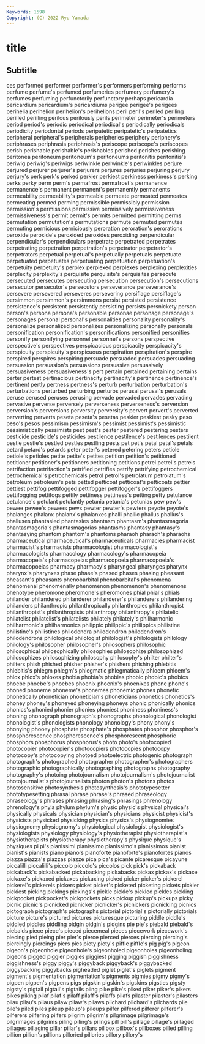 ```yaml
---
Keywords: 1598
Copyright: (C) 2022 Ryu Yamada
---
```



# title

## Subtitle
ces performed performer performer's performers performing performs perfume perfume's
perfumed perfumeries perfumery perfumery's perfumes perfuming perfunctorily perfunctory perhaps pericardia
pericardium pericardium's pericardiums perigee perigee's perigees perihelia perihelion perihelion's perihelions
peril peril's periled periling perilled perilling perilous perilously perils perimeter
perimeter's perimeters period period's periodic periodical periodical's periodically periodicals periodicity
periodontal periods peripatetic peripatetic's peripatetics peripheral peripheral's peripherals peripheries periphery
periphery's periphrases periphrasis periphrasis's periscope periscope's periscopes perish perishable perishable's
perishables perished perishes perishing peritonea peritoneum peritoneum's peritoneums peritonitis peritonitis's
periwig periwig's periwigs periwinkle periwinkle's periwinkles perjure perjured perjurer perjurer's
perjurers perjures perjuries perjuring perjury perjury's perk perk's perked perkier
perkiest perkiness perkiness's perking perks perky perm perm's permafrost permafrost's
permanence permanence's permanent permanent's permanently permanents permeability permeability's permeable permeate
permeated permeates permeating permed perming permissible permissibly permission permission's permissions
permissive permissively permissiveness permissiveness's permit permit's permits permitted permitting perms
permutation permutation's permutations permute permuted permutes permuting pernicious perniciously peroration
peroration's perorations peroxide peroxide's peroxided peroxides peroxiding perpendicular perpendicular's perpendiculars
perpetrate perpetrated perpetrates perpetrating perpetration perpetration's perpetrator perpetrator's perpetrators perpetual
perpetual's perpetually perpetuals perpetuate perpetuated perpetuates perpetuating perpetuation perpetuation's perpetuity
perpetuity's perplex perplexed perplexes perplexing perplexities perplexity perplexity's perquisite perquisite's
perquisites persecute persecuted persecutes persecuting persecution persecution's persecutions persecutor persecutor's
persecutors perseverance perseverance's persevere persevered perseveres persevering persiflage persiflage's persimmon
persimmon's persimmons persist persisted persistence persistence's persistent persistently persisting persists
persnickety person person's persona persona's personable personae personage personage's personages
personal personal's personalities personality personality's personalize personalized personalizes personalizing personally
personals personification personification's personifications personified personifies personify personifying personnel personnel's
persons perspective perspective's perspectives perspicacious perspicacity perspicacity's perspicuity perspicuity's perspicuous
perspiration perspiration's perspire perspired perspires perspiring persuade persuaded persuades persuading
persuasion persuasion's persuasions persuasive persuasively persuasiveness persuasiveness's pert pertain pertained
pertaining pertains perter pertest pertinacious pertinacity pertinacity's pertinence pertinence's pertinent
pertly pertness pertness's perturb perturbation perturbation's perturbations perturbed perturbing perturbs
perusal perusal's perusals peruse perused peruses perusing pervade pervaded pervades
pervading pervasive perverse perversely perverseness perverseness's perversion perversion's perversions perversity
perversity's pervert pervert's perverted perverting perverts peseta peseta's pesetas peskier
peskiest pesky peso peso's pesos pessimism pessimism's pessimist pessimist's pessimistic
pessimistically pessimists pest pest's pester pestered pestering pesters pesticide pesticide's
pesticides pestilence pestilence's pestilences pestilent pestle pestle's pestled pestles pestling
pests pet pet's petal petal's petals petard petard's petards peter
peter's petered petering peters petiole petiole's petioles petite petite's petites
petition petition's petitioned petitioner petitioner's petitioners petitioning petitions petrel petrel's
petrels petrifaction petrifaction's petrified petrifies petrify petrifying petrochemical petrochemical's petrochemicals
petrol petrol's petrolatum petrolatum's petroleum petroleum's pets petted petticoat petticoat's
petticoats pettier pettiest pettifog pettifogged pettifogger pettifogger's pettifoggers pettifogging pettifogs
pettily pettiness pettiness's petting petty petulance petulance's petulant petulantly petunia
petunia's petunias pew pew's pewee pewee's pewees pews pewter pewter's
pewters peyote peyote's phalanges phalanx phalanx's phalanxes phalli phallic phallus
phallus's phalluses phantasied phantasies phantasm phantasm's phantasmagoria phantasmagoria's phantasmagorias phantasms
phantasy phantasy's phantasying phantom phantom's phantoms pharaoh pharaoh's pharaohs pharmaceutical
pharmaceutical's pharmaceuticals pharmacies pharmacist pharmacist's pharmacists pharmacologist pharmacologist's pharmacologists pharmacology
pharmacology's pharmacopeia pharmacopeia's pharmacopeias pharmacopoeia pharmacopoeia's pharmacopoeias pharmacy pharmacy's pharyngeal
pharynges pharynx pharynx's pharynxes phase phase's phased phases phasing pheasant
pheasant's pheasants phenobarbital phenobarbital's phenomena phenomenal phenomenally phenomenon phenomenon's phenomenons
phenotype pheromone pheromone's pheromones phial phial's phials philander philandered philanderer
philanderer's philanderers philandering philanders philanthropic philanthropically philanthropies philanthropist philanthropist's philanthropists
philanthropy philanthropy's philatelic philatelist philatelist's philatelists philately philately's philharmonic philharmonic's
philharmonics philippic philippic's philippics philistine philistine's philistines philodendra philodendron philodendron's
philodendrons philological philologist philologist's philologists philology philology's philosopher philosopher's philosophers
philosophic philosophical philosophically philosophies philosophize philosophized philosophizes philosophizing philosophy philosophy's
philter philter's philters phish phished phisher phisher's phishers phishing phlebitis
phlebitis's phlegm phlegm's phlegmatic phlegmatically phloem phloem's phlox phlox's phloxes
phobia phobia's phobias phobic phobic's phobics phoebe phoebe's phoebes phoenix
phoenix's phoenixes phone phone's phoned phoneme phoneme's phonemes phonemic phones
phonetic phonetically phonetician phonetician's phoneticians phonetics phonetics's phoney phoney's phoneyed
phoneying phoneys phonic phonically phonics phonics's phonied phonier phonies phoniest
phoniness phoniness's phoning phonograph phonograph's phonographs phonological phonologist phonologist's phonologists
phonology phonology's phony phony's phonying phooey phosphate phosphate's phosphates phosphor
phosphor's phosphorescence phosphorescence's phosphorescent phosphoric phosphors phosphorus phosphorus's photo photo's
photocopied photocopier photocopier's photocopiers photocopies photocopy photocopy's photocopying photoed photoelectric
photogenic photograph photograph's photographed photographer photographer's photographers photographic photographically photographing
photographs photography photography's photoing photojournalism photojournalism's photojournalist photojournalist's photojournalists photon
photon's photons photos photosensitive photosynthesis photosynthesis's phototypesetter phototypesetting phrasal phrase
phrase's phrased phraseology phraseology's phrases phrasing phrasing's phrasings phrenology phrenology's
phyla phylum phylum's physic physic's physical physical's physically physicals physician
physician's physicians physicist physicist's physicists physicked physicking physics physics's physiognomies
physiognomy physiognomy's physiological physiologist physiologist's physiologists physiology physiology's physiotherapist physiotherapist's
physiotherapists physiotherapy physiotherapy's physique physique's physiques pi pi's pianissimi pianissimo
pianissimo's pianissimos pianist pianist's pianists piano piano's pianoforte pianoforte's pianofortes
pianos piazza piazza's piazzas piazze pica pica's picante picaresque picayune
piccalilli piccalilli's piccolo piccolo's piccolos pick pick's pickaback pickaback's pickabacked
pickabacking pickabacks pickax pickax's pickaxe pickaxe's pickaxed pickaxes pickaxing picked
picker picker's pickerel pickerel's pickerels pickers picket picket's picketed picketing
pickets pickier pickiest picking pickings pickings's pickle pickle's pickled pickles
pickling pickpocket pickpocket's pickpockets picks pickup pickup's pickups picky picnic
picnic's picnicked picnicker picnicker's picnickers picnicking picnics pictograph pictograph's pictographs
pictorial pictorial's pictorially pictorials picture picture's pictured pictures picturesque picturing
piddle piddle's piddled piddles piddling pidgin pidgin's pidgins pie pie's
piebald piebald's piebalds piece piece's pieced piecemeal pieces piecework piecework's
piecing pied pieing pier pier's pierce pierced pierces piercing piercing's
piercingly piercings piers pies piety piety's piffle piffle's pig pig's
pigeon pigeon's pigeonhole pigeonhole's pigeonholed pigeonholes pigeonholing pigeons pigged piggier
piggies piggiest pigging piggish piggishness piggishness's piggy piggy's piggyback piggyback's
piggybacked piggybacking piggybacks pigheaded piglet piglet's piglets pigment pigment's pigmentation
pigmentation's pigments pigmies pigmy pigmy's pigpen pigpen's pigpens pigs pigskin
pigskin's pigskins pigsties pigsty pigsty's pigtail pigtail's pigtails piing pike
pike's piked piker piker's pikers pikes piking pilaf pilaf's pilaff
pilaff's pilaffs pilafs pilaster pilaster's pilasters pilau pilau's pilaus pilaw
pilaw's pilaws pilchard pilchard's pilchards pile pile's piled piles pileup
pileup's pileups pilfer pilfered pilferer pilferer's pilferers pilfering pilfers pilgrim
pilgrim's pilgrimage pilgrimage's pilgrimages pilgrims piling piling's pilings pill pill's
pillage pillage's pillaged pillages pillaging pillar pillar's pillars pillbox pillbox's
pillboxes pilled pilling pillion pillion's pillions pilloried pillories pillory pillory's
